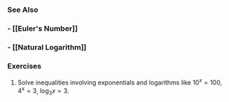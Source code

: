 ---
---

### See Also
### - [[Euler's Number]]
### - [[Natural Logarithm]]
### Exercises

1. Solve inequalities involving exponentials and logarithms like $10^x = 100$, $4^x = 3$, $\log_3 x = 3$.
